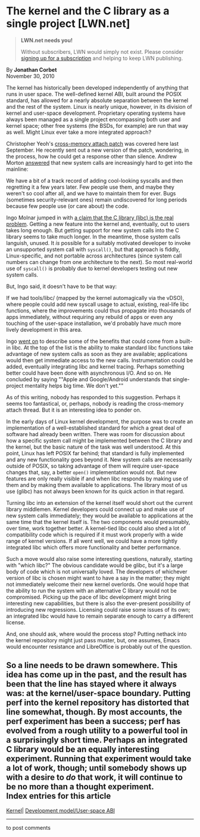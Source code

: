 # The kernel and the C library as a single project [LWN.net]

> **LWN.net needs you!**
> 
> Without subscribers, LWN would simply not exist. Please consider [signing up for a subscription](/Promo/nst-nag2/subscribe) and helping to keep LWN publishing. 

By **Jonathan Corbet**  
November 30, 2010 

The kernel has historically been developed independently of anything that runs in user space. The well-defined kernel ABI, built around the POSIX standard, has allowed for a nearly absolute separation between the kernel and the rest of the system. Linux is nearly unique, however, in its division of kernel and user-space development. Proprietary operating systems have always been managed as a single project encompassing both user and kernel space; other free systems (the BSDs, for example) are run that way as well. Might Linux ever take a more integrated approach? 

Christopher Yeoh's [cross-memory attach patch](/Articles/405346/) was covered here last September. He recently sent out a new version of the patch, wondering, in the process, how he could get a response other than silence. Andrew Morton [answered](/Articles/417651/) that new system calls are increasingly hard to get into the mainline: 

We have a bit of a track record of adding cool-looking syscalls and then regretting it a few years later. Few people use them, and maybe they weren't so cool after all, and we have to maintain them for ever. Bugs (sometimes security-relevant ones) remain undiscovered for long periods because few people use (or care about) the code. 

Ingo Molnar jumped in with [a claim that the C library (libc) is the real problem](/Articles/417653/). Getting a new feature into the kernel and, eventually, out to users takes long enough. But getting support for new system calls into the C library seems to take much longer. In the meantime, those system calls languish, unused. It _is_ possible for a suitably motivated developer to invoke an unsupported system call with `syscall()`, but that approach is fiddly, Linux-specific, and not portable across architectures (since system call numbers can change from one architecture to the next). So most real-world use of `syscall()` is probably due to kernel developers testing out new system calls. 

But, Ingo said, it doesn't have to be that way: 

If we had tools/libc/ (mapped by the kernel automagically via the vDSO), where people could add new syscall usage to actual, existing, real-life libc functions, where the improvements could thus propagate into thousands of apps immediately, without requiring any rebuild of apps or even any touching of the user-space installation, we'd probably have _much_ more lively development in this area. 

Ingo [went on](/Articles/417656/) to describe some of the benefits that could come from a built-in libc. At the top of the list is the ability to make standard libc functions take advantage of new system calls as soon as they are available; applications would then get immediate access to the new calls. Instrumentation could be added, eventually integrating libc and kernel tracing. Perhaps something better could have been done with asynchronous I/O. And so on. He concluded by saying ""Apple and Google/Android understands that single-project mentality helps big time. We don't yet."" 

As of this writing, nobody has responded to this suggestion. Perhaps it seems too fantastical, or, perhaps, nobody is reading the cross-memory attach thread. But it is an interesting idea to ponder on. 

In the early days of Linux kernel development, the purpose was to create an implementation of a well-established standard for which a great deal of software had already been written. There was room for discussion about how a specific system call might be implemented between the C library and the kernel, but the basic nature of the task was well understood. At this point, Linux has left POSIX far behind; that standard is fully implemented and any new functionality goes beyond it. New system calls are necessarily outside of POSIX, so taking advantage of them will require user-space changes that, say, a better `open()` implementation would not. But new features are only really visible if and when libc responds by making use of them and by making them available to applications. The library most of us use (glibc) has not always been known for its quick action in that regard. 

Turning libc into an extension of the kernel itself would short out the current library middlemen. Kernel developers could connect up and make use of new system calls immediately; they would be available to applications at the same time that the kernel itself is. The two components would presumably, over time, work together better. A kernel-tied libc could also shed a lot of compatibility code which is required if it must work properly with a wide range of kernel versions. If all went well, we could have a more tightly integrated libc which offers more functionality and better performance. 

Such a move would also raise some interesting questions, naturally, starting with "which libc?" The obvious candidate would be glibc, but it's a large body of code which is not universally loved. The developers of whichever version of libc is chosen might want to have a say in the matter; they might not immediately welcome their new kernel overlords. One would hope that the ability to run the system with an alternative C library would not be compromised. Picking up the pace of libc development might bring interesting new capabilities, but there is also the ever-present possibility of introducing new regressions. Licensing could raise some issues of its own; an integrated libc would have to remain separate enough to carry a different license. 

And, one should ask, where would the process stop? Putting nethack into the kernel repository might just pass muster, but, one assumes, Emacs would encounter resistance and LibreOffice is probably out of the question. 

So a line needs to be drawn somewhere. This idea has come up in the past, and the result has been that the line has stayed where it always was: at the kernel/user-space boundary. Putting perf into the kernel repository has distorted that line somewhat, though. By most accounts, the perf experiment has been a success; perf has evolved from a rough utility to a powerful tool in a surprisingly short time. Perhaps an integrated C library would be an equally interesting experiment. Running that experiment would take a lot of work, though; until somebody shows up with a desire to _do_ that work, it will continue to be no more than a thought experiment.  
Index entries for this article  
---  
[Kernel](/Kernel/Index)| [Development model/User-space ABI](/Kernel/Index#Development_model-User-space_ABI)  
  


* * *

to post comments 
